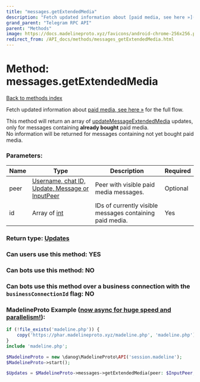 ```yaml
---
title: "messages.getExtendedMedia"
description: "Fetch updated information about [paid media, see here »](https://core.telegram.org/api/paid-media) for the full flow."
grand_parent: "Telegram RPC API"
parent: "Methods"
image: https://docs.madelineproto.xyz/favicons/android-chrome-256x256.png
redirect_from: /API_docs/methods/messages_getExtendedMedia.html
---
```

# Method: messages.getExtendedMedia
[Back to methods index](index.html)



Fetch updated information about [paid media, see here »](https://core.telegram.org/api/paid-media) for the full flow.

This method will return an array of [updateMessageExtendedMedia](../constructors/updateMessageExtendedMedia.html) updates, only for messages containing **already bought** paid media.  
No information will be returned for messages containing not yet bought paid media.

### Parameters:

| Name     |    Type       | Description | Required |
|----------|---------------|-------------|----------|
|peer|[Username, chat ID, Update, Message or InputPeer](/API_docs/types/InputPeer.html) | Peer with visible paid media messages. | Optional|
|id|Array of [int](/API_docs/types/int.html) | IDs of currently visible messages containing paid media. | Yes|


### Return type: [Updates](/API_docs/types/Updates.html)

### Can users use this method: **YES**


### Can bots use this method: **NO**


### Can bots use this method over a business connection with the `businessConnectionId` flag: **NO**


### MadelineProto Example ([now async for huge speed and parallelism!](https://docs.madelineproto.xyz/docs/ASYNC.html)):


```php
if (!file_exists('madeline.php')) {
    copy('https://phar.madelineproto.xyz/madeline.php', 'madeline.php');
}
include 'madeline.php';

$MadelineProto = new \danog\MadelineProto\API('session.madeline');
$MadelineProto->start();

$Updates = $MadelineProto->messages->getExtendedMedia(peer: $InputPeer, id: [$int, $int], );
```

